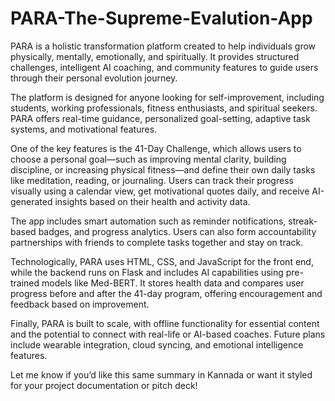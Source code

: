 # PARA-The-Supreme-Evalution-App

PARA is a holistic transformation platform created to help individuals grow physically, mentally, emotionally, and spiritually. It provides structured challenges, intelligent AI coaching, and community features to guide users through their personal evolution journey.

The platform is designed for anyone looking for self-improvement, including students, working professionals, fitness enthusiasts, and spiritual seekers. PARA offers real-time guidance, personalized goal-setting, adaptive task systems, and motivational features.

One of the key features is the 41-Day Challenge, which allows users to choose a personal goal—such as improving mental clarity, building discipline, or increasing physical fitness—and define their own daily tasks like meditation, reading, or journaling. Users can track their progress visually using a calendar view, get motivational quotes daily, and receive AI-generated insights based on their health and activity data.

The app includes smart automation such as reminder notifications, streak-based badges, and progress analytics. Users can also form accountability partnerships with friends to complete tasks together and stay on track.

Technologically, PARA uses HTML, CSS, and JavaScript for the front end, while the backend runs on Flask and includes AI capabilities using pre-trained models like Med-BERT. It stores health data and compares user progress before and after the 41-day program, offering encouragement and feedback based on improvement.

Finally, PARA is built to scale, with offline functionality for essential content and the potential to connect with real-life or AI-based coaches. Future plans include wearable integration, cloud syncing, and emotional intelligence features.

Let me know if you’d like this same summary in Kannada or want it styled for your project documentation or pitch deck!

